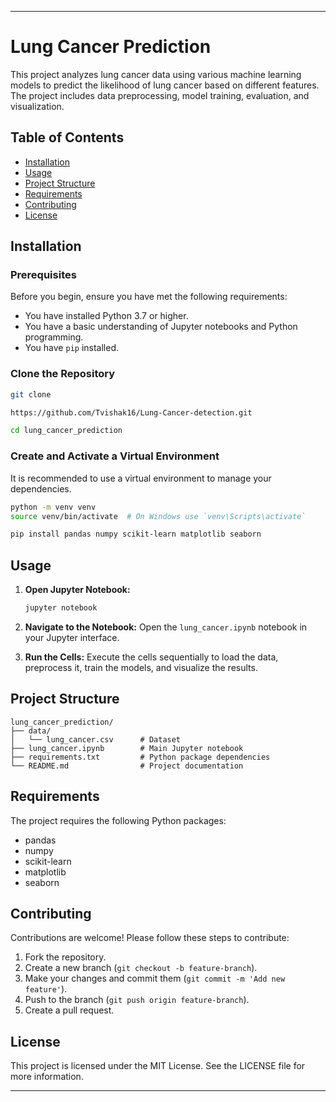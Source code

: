 
---

# Lung Cancer Prediction

This project analyzes lung cancer data using various machine learning models to predict the likelihood of lung cancer based on different features. The project includes data preprocessing, model training, evaluation, and visualization.

## Table of Contents
- [Installation](#installation)
- [Usage](#usage)
- [Project Structure](#project-structure)
- [Requirements](#requirements)
- [Contributing](#contributing)
- [License](#license)

## Installation

### Prerequisites
Before you begin, ensure you have met the following requirements:
- You have installed Python 3.7 or higher.
- You have a basic understanding of Jupyter notebooks and Python programming.
- You have `pip` installed.

### Clone the Repository
```bash
git clone 

https://github.com/Tvishak16/Lung-Cancer-detection.git

cd lung_cancer_prediction
```

### Create and Activate a Virtual Environment
It is recommended to use a virtual environment to manage your dependencies.
```bash
python -m venv venv
source venv/bin/activate  # On Windows use `venv\Scripts\activate`
```

```bash
pip install pandas numpy scikit-learn matplotlib seaborn
```

## Usage

1. **Open Jupyter Notebook:**
   ```bash
   jupyter notebook
   ```

2. **Navigate to the Notebook:**
   Open the `lung_cancer.ipynb` notebook in your Jupyter interface.

3. **Run the Cells:**
   Execute the cells sequentially to load the data, preprocess it, train the models, and visualize the results.

## Project Structure

```plaintext
lung_cancer_prediction/
├── data/
│   └── lung_cancer.csv      # Dataset
├── lung_cancer.ipynb        # Main Jupyter notebook
├── requirements.txt         # Python package dependencies
└── README.md                # Project documentation
```

## Requirements

The project requires the following Python packages:
- pandas
- numpy
- scikit-learn
- matplotlib
- seaborn



## Contributing

Contributions are welcome! Please follow these steps to contribute:
1. Fork the repository.
2. Create a new branch (`git checkout -b feature-branch`).
3. Make your changes and commit them (`git commit -m 'Add new feature'`).
4. Push to the branch (`git push origin feature-branch`).
5. Create a pull request.

## License

This project is licensed under the MIT License. See the LICENSE file for more information.

---
